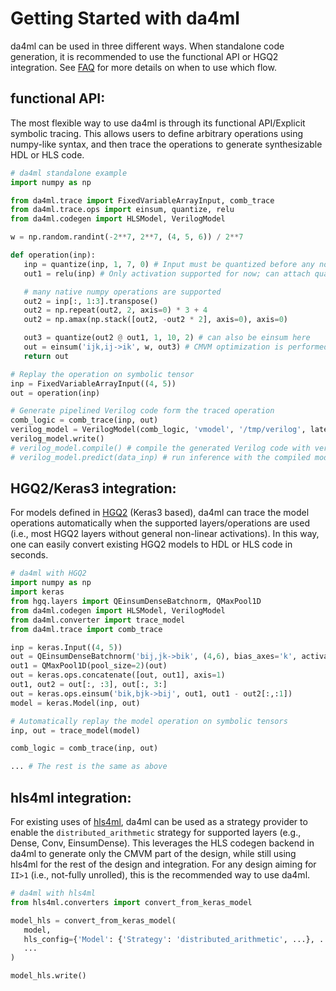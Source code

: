 # Getting Started with da4ml

da4ml can be used in three different ways. When standalone code generation, it is recommended to use the functional API or HGQ2 integration. See [FAQ](./faq.html) for more details on when to use which flow.

## functional API:

The most flexible way to use da4ml is through its functional API/Explicit symbolic tracing. This allows users to define arbitrary operations using numpy-like syntax, and then trace the operations to generate synthesizable HDL or HLS code.

```python
# da4ml standalone example
import numpy as np

from da4ml.trace import FixedVariableArrayInput, comb_trace
from da4ml.trace.ops import einsum, quantize, relu
from da4ml.codegen import HLSModel, VerilogModel

w = np.random.randint(-2**7, 2**7, (4, 5, 6)) / 2**7

def operation(inp):
   inp = quantize(inp, 1, 7, 0) # Input must be quantized before any non-trivial operation
   out1 = relu(inp) # Only activation supported for now; can attach quantization at the same time

   # many native numpy operations are supported
   out2 = inp[:, 1:3].transpose()
   out2 = np.repeat(out2, 2, axis=0) * 3 + 4
   out2 = np.amax(np.stack([out2, -out2 * 2], axis=0), axis=0)

   out3 = quantize(out2 @ out1, 1, 10, 2) # can also be einsum here
   out = einsum('ijk,ij->ik', w, out3) # CMVM optimization is performed for all
   return out

# Replay the operation on symbolic tensor
inp = FixedVariableArrayInput((4, 5))
out = operation(inp)

# Generate pipelined Verilog code form the traced operation
comb_logic = comb_trace(inp, out)
verilog_model = VerilogModel(comb_logic, 'vmodel', '/tmp/verilog', latency_cutoff=5) # can also be HLSModel
verilog_model.write()
# verilog_model.compile() # compile the generated Verilog code with verilator
# verilog_model.predict(data_inp) # run inference with the compiled model; bit-accurate
```

## HGQ2/Keras3 integration:

For models defined in [HGQ2](https://github.com/calad0i/HGQ2) (Keras3 based), da4ml can trace the model operations automatically when the supported layers/operations are used (i.e., most HGQ2 layers without general non-linear activations). In this way, one can easily convert existing HGQ2 models to HDL or HLS code in seconds.

```python
# da4ml with HGQ2
import numpy as np
import keras
from hgq.layers import QEinsumDenseBatchnorm, QMaxPool1D
from da4ml.codegen import HLSModel, VerilogModel
from da4ml.converter import trace_model
from da4ml.trace import comb_trace

inp = keras.Input((4, 5))
out = QEinsumDenseBatchnorm('bij,jk->bik', (4,6), bias_axes='k', activation='relu')(inp)
out1 = QMaxPool1D(pool_size=2)(out)
out = keras.ops.concatenate([out, out1], axis=1)
out1, out2 = out[:, :3], out[:, 3:]
out = keras.ops.einsum('bik,bjk->bij', out1, out1 - out2[:,:1])
model = keras.Model(inp, out)

# Automatically replay the model operation on symbolic tensors
inp, out = trace_model(model)

comb_logic = comb_trace(inp, out)

... # The rest is the same as above
```

## hls4ml integration:

For existing uses of [hls4ml](https://github.com/fastmachinelearning/hls4ml), da4ml can be used as a strategy provider to enable the `distributed_arithmetic` strategy for supported layers (e.g., Dense, Conv, EinsumDense). This leverages the HLS codegen backend in da4ml to generate only the CMVM part of the design, while still using hls4ml for the rest of the design and integration. For any design aiming for `II>1` (i.e., not-fully unrolled), this is the recommended way to use da4ml.

```python
# da4ml with hls4ml
from hls4ml.converters import convert_from_keras_model

model_hls = convert_from_keras_model(
   model,
   hls_config={'Model': {'Strategy': 'distributed_arithmetic', ...}, ...},
   ...
)

model_hls.write()
```
